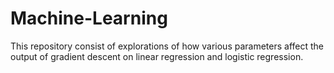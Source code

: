 # Machine-Learning

This repository consist of explorations of how various parameters affect the output of gradient descent on linear regression and logistic regression.

